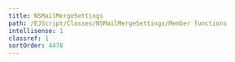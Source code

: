 ```yaml
---
title: NSMailMergeSettings
path: /EJScript/Classes/NSMailMergeSettings/Member functions
intellisense: 1
classref: 1
sortOrder: 4478
---
```





